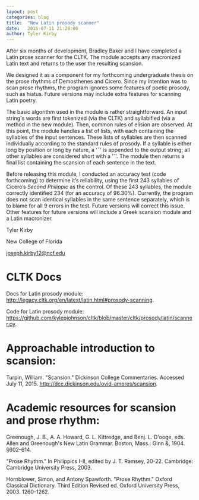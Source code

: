 ```yaml
---
layout: post
categories: blog
title:  "New Latin prosody scanner"
date:   2015-07-11 21:28:00
author: Tyler Kirby
---
```


After six months of development, Bradley Baker and I have completed a Latin prose scanner for the CLTK. The module accepts any macronized Latin text and returns to the user the resulting scansion.

We designed it as a component for my forthcoming undergraduate thesis on the prose rhythms of Demosthenes and Cicero. Since my intention was to scan prose rhythms, the program ignores some features of poetic prosody, such as hiatus. Future versions may include extra features for scanning Latin poetry.

The basic algorithm used in the module is rather straightforward. An input string's words are first tokenized (via the CLTK) and syllabified (via a method in the new module). Then, common rules of elision are observed. At this point, the module handles a list of lists, with each containing the syllables of the input sentences. These lists of syllables are then scanned individually according to the standard rules of prosody. If a syllable is either long by position or long by nature, a '¯' is appended to the output string; all other syllables are considered short with a '˘'. The module then returns a final list containing the scansion of each sentence in the text.

Before releasing this module, I conducted an accuracy test (code forthcoming) to determine it’s reliability, using the first 243 syllables of Cicero’s *Second Philippic* as the control. Of these 243 syllables, the module correctly identified 234 (for an accuracy of 96.30%). Currently, the program does not scan identical syllables in the same sentence separately, which is to blame for all 9 errors in the test. Future versions will correct this issue. Other features for future versions will include a Greek scansion module and a Latin macronizer.



Tyler Kirby

New College of Florida

joseph.kirby12@ncf.edu



# CLTK Docs

Docs for Latin prosody module: <http://legacy.cltk.org/en/latest/latin.html#prosody-scanning>.

Code for Latin prosody module: <https://github.com/kylepjohnson/cltk/blob/master/cltk/prosody/latin/scanner.py>.


# Approachable introduction to scansion:

Turpin, William. "Scansion." Dickinson College Commentaries. Accessed July 11, 2015. <http://dcc.dickinson.edu/ovid-amores/scansion>.


# Academic resources for scansion and prose rhythm:

Greenough, J. B., A. A. Howard, G. L. Kittredge, and Benj. L. D'ooge, eds. Allen and Greenough's New Latin Grammar. Boston, Mass.: Ginn &, 1904. §602-614.

"Prose Rhythm." In Philippics I-II, edited by J. T. Ramsey, 20-22. Cambridge: Cambridge University Press, 2003.

Hornblower, Simon, and Antony Spawforth. "Prose Rhythm." Oxford Classical Dictionary. Third Edition Revised ed. Oxford University Press, 2003. 1260-1262.